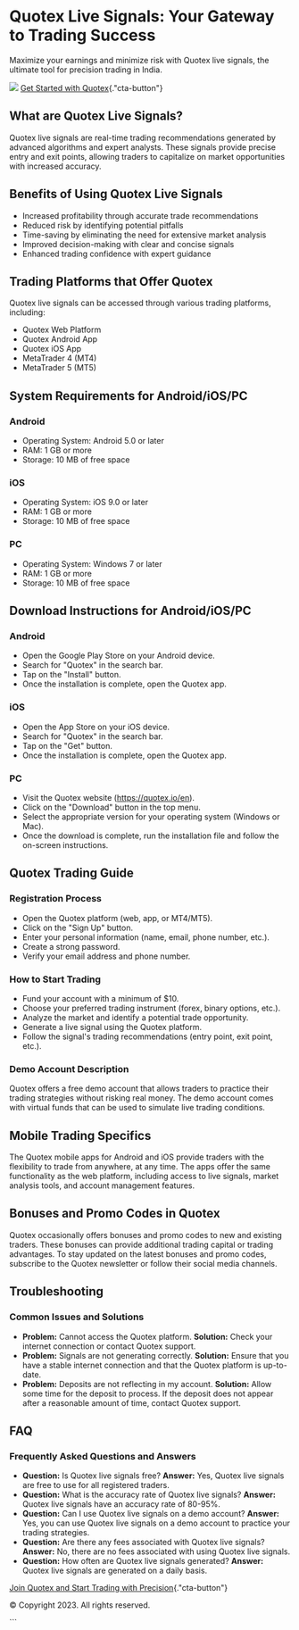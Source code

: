 

# Quotex Live Signals: Your Gateway to Trading Success

Maximize your earnings and minimize risk with Quotex live signals, the
ultimate tool for precision trading in India.

[![](https://static.quotex.io/files/8_en/300_250.jpg)](https://traff.sbs/brokerqxsignupf)
[Get Started with
Quotex](\%22https://traff.sbs/brokerqxsignup\%22){."cta-button"}




## What are Quotex Live Signals?

Quotex live signals are real-time trading recommendations generated by
advanced algorithms and expert analysts. These signals provide precise
entry and exit points, allowing traders to capitalize on market
opportunities with increased accuracy.

## Benefits of Using Quotex Live Signals

-   Increased profitability through accurate trade recommendations
-   Reduced risk by identifying potential pitfalls
-   Time-saving by eliminating the need for extensive market analysis
-   Improved decision-making with clear and concise signals
-   Enhanced trading confidence with expert guidance

## Trading Platforms that Offer Quotex

Quotex live signals can be accessed through various trading platforms,
including:

-   Quotex Web Platform
-   Quotex Android App
-   Quotex iOS App
-   MetaTrader 4 (MT4)
-   MetaTrader 5 (MT5)

## System Requirements for Android/iOS/PC

### Android

-   Operating System: Android 5.0 or later
-   RAM: 1 GB or more
-   Storage: 10 MB of free space

### iOS

-   Operating System: iOS 9.0 or later
-   RAM: 1 GB or more
-   Storage: 10 MB of free space

### PC

-   Operating System: Windows 7 or later
-   RAM: 1 GB or more
-   Storage: 10 MB of free space

## Download Instructions for Android/iOS/PC

### Android

-   Open the Google Play Store on your Android device.
-   Search for "Quotex" in the search bar.
-   Tap on the "Install" button.
-   Once the installation is complete, open the Quotex app.

### iOS

-   Open the App Store on your iOS device.
-   Search for "Quotex" in the search bar.
-   Tap on the "Get" button.
-   Once the installation is complete, open the Quotex app.

### PC

-   Visit the Quotex website (https://quotex.io/en).
-   Click on the "Download" button in the top menu.
-   Select the appropriate version for your operating system (Windows or
    Mac).
-   Once the download is complete, run the installation file and follow
    the on-screen instructions.

## Quotex Trading Guide

### Registration Process

-   Open the Quotex platform (web, app, or MT4/MT5).
-   Click on the "Sign Up" button.
-   Enter your personal information (name, email, phone number, etc.).
-   Create a strong password.
-   Verify your email address and phone number.

### How to Start Trading

-   Fund your account with a minimum of \$10.
-   Choose your preferred trading instrument (forex, binary options,
    etc.).
-   Analyze the market and identify a potential trade opportunity.
-   Generate a live signal using the Quotex platform.
-   Follow the signal\'s trading recommendations (entry point, exit
    point, etc.).

### Demo Account Description

Quotex offers a free demo account that allows traders to practice their
trading strategies without risking real money. The demo account comes
with virtual funds that can be used to simulate live trading conditions.

## Mobile Trading Specifics

The Quotex mobile apps for Android and iOS provide traders with the
flexibility to trade from anywhere, at any time. The apps offer the same
functionality as the web platform, including access to live signals,
market analysis tools, and account management features.

## Bonuses and Promo Codes in Quotex

Quotex occasionally offers bonuses and promo codes to new and existing
traders. These bonuses can provide additional trading capital or trading
advantages. To stay updated on the latest bonuses and promo codes,
subscribe to the Quotex newsletter or follow their social media
channels.

## Troubleshooting

### Common Issues and Solutions

-   **Problem:** Cannot access the Quotex platform. **Solution:** Check
    your internet connection or contact Quotex support.
-   **Problem:** Signals are not generating correctly. **Solution:**
    Ensure that you have a stable internet connection and that the
    Quotex platform is up-to-date.
-   **Problem:** Deposits are not reflecting in my account.
    **Solution:** Allow some time for the deposit to process. If the
    deposit does not appear after a reasonable amount of time, contact
    Quotex support.

## FAQ

### Frequently Asked Questions and Answers

-   **Question:** Is Quotex live signals free? **Answer:** Yes, Quotex
    live signals are free to use for all registered traders.
-   **Question:** What is the accuracy rate of Quotex live signals?
    **Answer:** Quotex live signals have an accuracy rate of 80-95%.
-   **Question:** Can I use Quotex live signals on a demo account?
    **Answer:** Yes, you can use Quotex live signals on a demo account
    to practice your trading strategies.
-   **Question:** Are there any fees associated with Quotex live
    signals? **Answer:** No, there are no fees associated with using
    Quotex live signals.
-   **Question:** How often are Quotex live signals generated?
    **Answer:** Quotex live signals are generated on a daily basis.

[Join Quotex and Start Trading with
Precision](\%22https://traff.sbs/brokerqxsignup\%22){."cta-button"}

© Copyright 2023. All rights reserved.

\`\`\`

